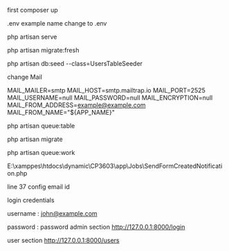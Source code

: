 
first composer up 

.env example name change to .env

php artisan serve

php artisan migrate:fresh

php artisan db:seed --class=UsersTableSeeder

change Mail

MAIL_MAILER=smtp MAIL_HOST=smtp.mailtrap.io MAIL_PORT=2525 MAIL_USERNAME=null MAIL_PASSWORD=null MAIL_ENCRYPTION=null MAIL_FROM_ADDRESS=example@example.com MAIL_FROM_NAME="${APP_NAME}"

php artisan queue:table

php artisan migrate

php artisan queue:work


E:\xamppes\htdocs\dynamic\CP3603\app\Jobs\SendFormCreatedNotification.php 

line 37 config email id 

login credentials

username : john@example.com

password : password
admin section 
http://127.0.0.1:8000/login

user section 
http://127.0.0.1:8000/users 
